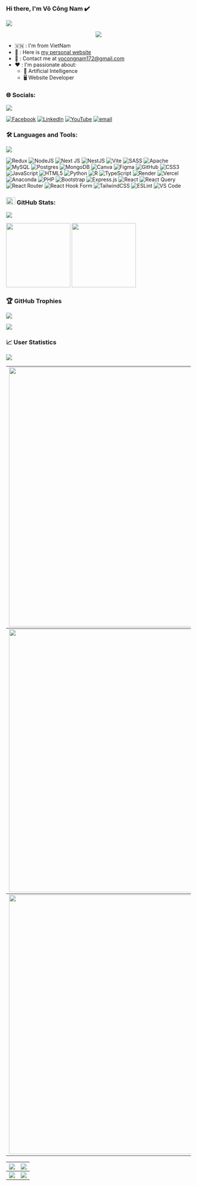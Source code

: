 ### Hi there, I'm Võ Công Nam ✔️

<img src="https://user-images.githubusercontent.com/73097560/115834477-dbab4500-a447-11eb-908a-139a6edaec5c.gif">

<p align="center" color="#36BCF7FF"><img src="https://readme-typing-svg.herokuapp.com?font=Fira+Code&pause=1000&width=435&lines=I'm+a+Frontend+Developer"></p>

- 🇻🇳 : I'm from VietNam
- 👀 : Here is [my personal website](https://namvo.vercel.app/)
- 📧 : Contact me at [vocongnam172@gmail.com](mailto:vocongnam172@gmail.com)
- ❤️ : I'm passionate about:
  - 🧠 Artificial Intelligence
  - 🖥️ Website Developer
###  🌐 Socials:
<img src="https://user-images.githubusercontent.com/73097560/115834477-dbab4500-a447-11eb-908a-139a6edaec5c.gif">

[![Facebook](https://img.shields.io/badge/Facebook-%231877F2.svg?logo=Facebook&logoColor=white)](https://www.facebook.com/nam.vo.332753) [![LinkedIn](https://img.shields.io/badge/LinkedIn-%230077B5.svg?logo=linkedin&logoColor=white)](https://linkedin.com/in/v%C3%B5-c%C3%B4ng-nam-00a192326/) [![YouTube](https://img.shields.io/badge/YouTube-%23FF0000.svg?logo=YouTube&logoColor=white)](https://youtube.com/@namvo17_01) [![email](https://img.shields.io/badge/Email-D14836?logo=gmail&logoColor=white)](mailto:vocongnam172@gmail.com) 

### 🛠 Languages and Tools:
<img src="https://user-images.githubusercontent.com/73097560/115834477-dbab4500-a447-11eb-908a-139a6edaec5c.gif">

![Redux](https://img.shields.io/badge/redux-%23593d88.svg?style=for-the-badge&logo=redux&logoColor=white) ![NodeJS](https://img.shields.io/badge/node.js-6DA55F?style=for-the-badge&logo=node.js&logoColor=white) ![Next JS](https://img.shields.io/badge/Next-black?style=for-the-badge&logo=next.js&logoColor=white) ![NestJS](https://img.shields.io/badge/nestjs-%23E0234E.svg?style=for-the-badge&logo=nestjs&logoColor=white) ![Vite](https://img.shields.io/badge/vite-%23646CFF.svg?style=for-the-badge&logo=vite&logoColor=white) ![SASS](https://img.shields.io/badge/SASS-hotpink.svg?style=for-the-badge&logo=SASS&logoColor=white) ![Apache](https://img.shields.io/badge/apache-%23D42029.svg?style=for-the-badge&logo=apache&logoColor=white) ![MySQL](https://img.shields.io/badge/mysql-4479A1.svg?style=for-the-badge&logo=mysql&logoColor=white) ![Postgres](https://img.shields.io/badge/postgres-%23316192.svg?style=for-the-badge&logo=postgresql&logoColor=white) ![MongoDB](https://img.shields.io/badge/MongoDB-%234ea94b.svg?style=for-the-badge&logo=mongodb&logoColor=white) ![Canva](https://img.shields.io/badge/Canva-%2300C4CC.svg?style=for-the-badge&logo=Canva&logoColor=white) ![Figma](https://img.shields.io/badge/figma-%23F24E1E.svg?style=for-the-badge&logo=figma&logoColor=white) ![GitHub](https://img.shields.io/badge/github-%23121011.svg?style=for-the-badge&logo=github&logoColor=white) ![CSS3](https://img.shields.io/badge/css3-%231572B6.svg?style=for-the-badge&logo=css3&logoColor=white) ![JavaScript](https://img.shields.io/badge/javascript-%23323330.svg?style=for-the-badge&logo=javascript&logoColor=%23F7DF1E) ![HTML5](https://img.shields.io/badge/html5-%23E34F26.svg?style=for-the-badge&logo=html5&logoColor=white) ![Python](https://img.shields.io/badge/python-3670A0?style=for-the-badge&logo=python&logoColor=ffdd54) ![R](https://img.shields.io/badge/r-%23276DC3.svg?style=for-the-badge&logo=r&logoColor=white) ![TypeScript](https://img.shields.io/badge/typescript-%23007ACC.svg?style=for-the-badge&logo=typescript&logoColor=white) ![Render](https://img.shields.io/badge/Render-%46E3B7.svg?style=for-the-badge&logo=render&logoColor=white) ![Vercel](https://img.shields.io/badge/vercel-%23000000.svg?style=for-the-badge&logo=vercel&logoColor=white) ![Anaconda](https://img.shields.io/badge/Anaconda-%2344A833.svg?style=for-the-badge&logo=anaconda&logoColor=white) ![PHP](https://img.shields.io/badge/php-%23777BB4.svg?style=for-the-badge&logo=php&logoColor=white) ![Bootstrap](https://img.shields.io/badge/bootstrap-%238511FA.svg?style=for-the-badge&logo=bootstrap&logoColor=white) ![Express.js](https://img.shields.io/badge/express.js-%23404d59.svg?style=for-the-badge&logo=express&logoColor=%2361DAFB) ![React](https://img.shields.io/badge/react-%2320232a.svg?style=for-the-badge&logo=react&logoColor=%2361DAFB) ![React Query](https://img.shields.io/badge/-React%20Query-FF4154?style=for-the-badge&logo=react%20query&logoColor=white) ![React Router](https://img.shields.io/badge/React_Router-CA4245?style=for-the-badge&logo=react-router&logoColor=white) ![React Hook Form](https://img.shields.io/badge/React%20Hook%20Form-%23EC5990.svg?style=for-the-badge&logo=reacthookform&logoColor=white) ![TailwindCSS](https://img.shields.io/badge/tailwindcss-%2338B2AC.svg?style=for-the-badge&logo=tailwind-css&logoColor=white) ![ESLint](https://img.shields.io/badge/ESLint-4B3263?style=for-the-badge&logo=eslint&logoColor=white) ![VS Code](https://img.shields.io/badge/VS%20Code-0078D4.svg?style=for-the-badge&logo=visual-studio-code&logoColor=white)


### <img src="https://media.giphy.com/media/cj87CxfRtrUifF3Ryk/giphy.gif" width="25px" height="20px"> GitHub Stats:
<img src="https://user-images.githubusercontent.com/73097560/115834477-dbab4500-a447-11eb-908a-139a6edaec5c.gif">

[<img src="https://github-readme-stats.vercel.app/api?username=NamVo17&show_icons=true&count_private=true&bg_color=30,e96443,904e95&title_color=fff&text_color=fff&include_all_commits=true" height="175">](https://github-readme-stats.vercel.app/api?username=NamVo17)
[<img src="https://github-readme-stats.vercel.app/api/top-langs/?username=NamVo17&layout=compact&bg_color=30,e96443,904e95&title_color=fff&text_color=fff" height="175">](https://github-readme-stats.vercel.app/api?username=NamVo17)



### 🏆 GitHub Trophies
<img src="https://user-images.githubusercontent.com/73097560/115834477-dbab4500-a447-11eb-908a-139a6edaec5c.gif">

![](https://github-profile-trophy.vercel.app/?username=NamVo17&theme=radical&no-frame=false&no-bg=true&margin-w=4)

### 📈 User Statistics
<img src="https://user-images.githubusercontent.com/73097560/115834477-dbab4500-a447-11eb-908a-139a6edaec5c.gif">
<table>
  <tbody>
    <tr>
      <td>
        <a href="https://github-readme-streak-stats.herokuapp.com/?user=namvo17">
          <img width="705" src="https://github-readme-streak-stats.herokuapp.com/?user=namvo17&bg_color=30,e96443,904e95&title_color=fff&text_color=fff&theme=radical&hide_border=true&cache_seconds=1800">
        </a>
      </td>
    </tr>
  </tbody>
  <tbody>
    <tr>
      <td>
        <a href="https://github-profile-summary-cards.vercel.app/api/cards/profile-details?username=namvo17">
          <img width="715" src="https://github-profile-summary-cards.vercel.app/api/cards/profile-details?username=namvo17&theme=dracula&cache_seconds=1800"/>
        </a>
      </td>
    </tr>
  </tbody>
  <tbody>
    <tr>
      <td>
        <a href="https://github-readme-activity-graph.vercel.app/graph?username=namvo17">
          <img width="705" src="https://github-readme-activity-graph.vercel.app/graph?username=namvo17&theme=dracula&cache_seconds=1800">
        </a>
      </td>
    </tr>
  </tbody>
</table>

<table>
  <tbody>
    <tr>
      <th>
        <a href="https://github-profile-summary-cards.vercel.app/api/cards/repos-per-language?username=namvo17">
          <img src="https://github-profile-summary-cards.vercel.app/api/cards/repos-per-language?username=namvo17&theme=dracula&cache_seconds=1800"/>
        </a>
      </th>
      <th>
        <a href="https://github-profile-summary-cards.vercel.app/api/cards/most-commit-language?username=namvo17&">
          <img src="https://github-profile-summary-cards.vercel.app/api/cards/most-commit-language?username=namvo17&theme=dracula&cache_seconds=1800"/>
        </a>
      </th>
    </tr>
  </tbody>
  <tbody>
    <tr>
      <td>
        <a href="https://github-profile-summary-cards.vercel.app/api/cards/stats?username=namvo17">
          <img src="https://github-profile-summary-cards.vercel.app/api/cards/stats?username=namvo17&theme=dracula&cache_seconds=1800"/>
        </a>
      </td>
      <td>
        <a href="https://github-profile-summary-cards.vercel.app/api/cards/productive-time?username=namvo17">
          <img src="https://github-profile-summary-cards.vercel.app/api/cards/productive-time?username=namvo17&theme=dracula&cache_seconds=1800"/>
        </a>
      </td>
    </tr>
  </tbody>
</table>


